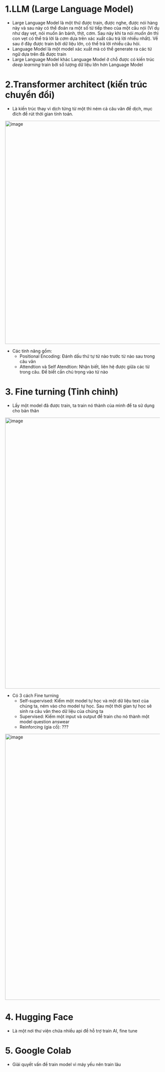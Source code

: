 # 1.LLM (Large Language Model)
- Large Language Model là một thứ được train, được nghe, được nói hàng này và sau này có thể đoán ra một số từ tiếp theo của một câu nói (Ví dụ như dạy vẹt, nói muốn ăn bánh, thịt, cơm. Sau này khi ta nói *muốn ăn* thì con vẹt có thể trả lời là *cơm* dựa trên xác xuất câu trả lời nhiều nhất). Về sau ở đây được train bởi dữ liệu lớn, có thể trả lời nhiều câu hỏi.
- Language Model là một model xác xuất mà có thể generate ra các từ ngữ dựa trên đã được train
- Large Language Model khác Language Model ở chỗ được có kiến trúc *deep learning* train bởi số lượng dữ liệu lớn hơn Language Model

# 2.Transformer architect (kiến trúc chuyển đổi)
- Là kiến trúc thay vì dịch từng từ một thì ném cả câu văn để dịch, mục đích để rút thời gian tính toán.
<img width="725" alt="image" src="https://github.com/NguyenTungBach/bach_interview/assets/78024702/a273c48a-4387-4ae4-9529-98689d7ac002">

- Các tính năng gồm:
  - Positional Encoding: Đánh dấu thứ tự từ nào trước từ nào sau trong câu văn
  - Attendtion và Self Atendtion: Nhận biết, liên hệ được giữa các từ trong câu. Để biết cần chú trọng vào từ nào

# 3. Fine turning (Tinh chỉnh)
- Lấy một model đã được train, ta train nó thành của mình để ta sử dụng cho bản thân

<img width="880" alt="image" src="https://github.com/NguyenTungBach/bach_interview/assets/78024702/8e0e96c5-a904-466e-9dc7-5d331faa5835">

- Có 3 cách Fine turning
  -  Self-supervised: Kiểm một model tự học và một dữ liệu text của chúng ta, ném vào cho model tự học. Sau một thời gian tự học sẽ sinh ra câu văn theo dữ liệu của chúng ta
  -  Supervised: Kiếm một input và output để train cho nó thành một model question answear
  -  Reinforcing (gia cố): ???

<img width="864" alt="image" src="https://github.com/NguyenTungBach/bach_interview/assets/78024702/7bd22548-15b1-4872-b212-c0d58913136b">

# 4. Hugging Face
- Là một nơi thư viện chứa nhiều api để hỗ trợ train AI, fine tune

# 5. Google Colab
- Giải quyết vấn đề train model vì máy yếu nên train lâu
